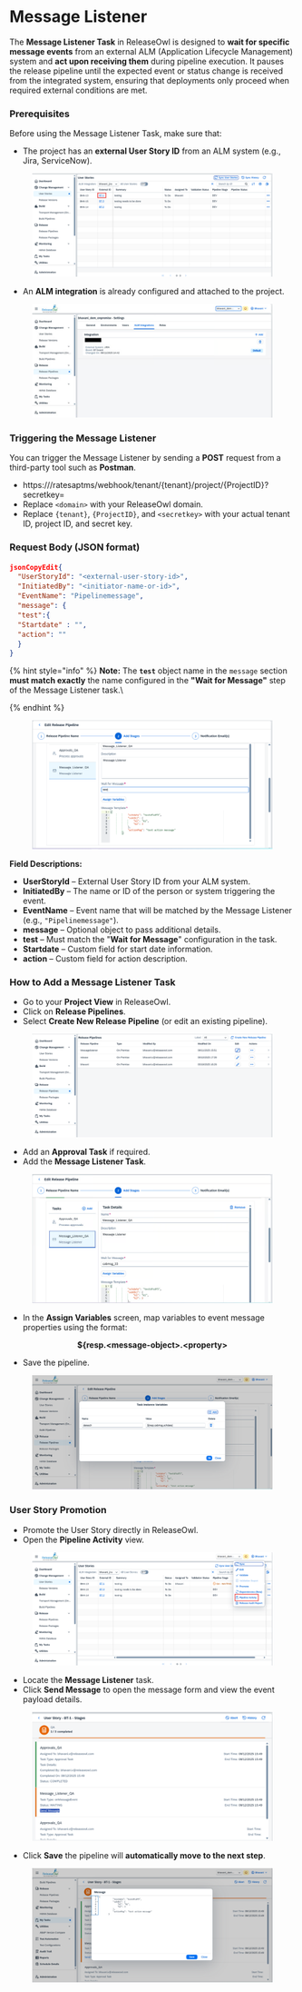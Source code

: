 # Message Listener

The **Message Listener Task** in ReleaseOwl is designed to **wait for specific message events** from an external ALM (Application Lifecycle Management) system and **act upon receiving them** during pipeline execution. It pauses the release pipeline until the expected event or status change is received from the integrated system, ensuring that deployments only proceed when required external conditions are met.

### Prerequisites

Before using the Message Listener Task, make sure that:

* The project has an **external User Story ID** from an ALM system (e.g., Jira, ServiceNow).

<figure><img src="../../../.gitbook/assets/image (1413).png" alt=""><figcaption></figcaption></figure>

* An **ALM integration** is already configured and attached to the project.

<figure><img src="../../../.gitbook/assets/image (1412).png" alt=""><figcaption></figcaption></figure>

### Triggering the Message Listener

You can trigger the Message Listener by sending a **POST** request from a third-party tool such as **Postman**.

* https:///ratesaptms/webhook/tenant/{tenant}/project/{ProjectID}?secretkey=
* Replace `<domain>` with your ReleaseOwl domain.
* Replace `{tenant}`, `{ProjectID}`, and `<secretkey>` with your actual tenant ID, project ID, and secret key.

### **Request Body (JSON format)**

```json
jsonCopyEdit{
  "UserStoryId": "<external-user-story-id>",
  "InitiatedBy": "<initiator-name-or-id>",
  "EventName": "Pipelinemessage",
  "message": {
  "test":{
  "Startdate" : "",
  "action": ""
  }
}
```

{% hint style="info" %}
**Note:** The  **`test`** object name in the `message` section **must match exactly** the name configured in the **"Wait for Message"** step of the Message Listener task.\

{% endhint %}

<figure><img src="../../../.gitbook/assets/image (1415).png" alt=""><figcaption></figcaption></figure>

**Field Descriptions:**

* **UserStoryId** – External User Story ID from your ALM system.
* **InitiatedBy** – The name or ID of the person or system triggering the event.
* **EventName** – Event name that will be matched by the Message Listener (e.g., `"Pipelinemessage"`).
* **message** –  Optional object to pass additional details.
* **test** – Must match the "**Wait for Message**" configuration in the task.
* **Startdate** – Custom field for start date information.
* **action** – Custom field for action description.

### How to Add a Message Listener Task

* Go to your **Project View** in ReleaseOwl.
* Click on **Release Pipelines**.
* Select **Create New Release Pipeline** (or edit an existing pipeline).

<figure><img src="../../../.gitbook/assets/image (1416).png" alt=""><figcaption></figcaption></figure>

* Add an **Approval Task** if required.
* Add the **Message Listener Task**.&#x20;

<figure><img src="../../../.gitbook/assets/image (1418).png" alt=""><figcaption></figcaption></figure>

* In the **Assign Variables** screen, map variables to event message properties using the format:

<p align="center"><strong>${resp.&#x3C;message-object>.&#x3C;property></strong></p>

* Save the pipeline.

<figure><img src="../../../.gitbook/assets/image (1419).png" alt=""><figcaption></figcaption></figure>

### User Story Promotion

* Promote the User Story  directly in ReleaseOwl.
* Open the **Pipeline Activity** view.

<figure><img src="../../../.gitbook/assets/image (1408).png" alt=""><figcaption></figcaption></figure>

* Locate the **Message Listener** task.
* Click **Send Message** to open the message form and view the event payload details.&#x20;

<figure><img src="../../../.gitbook/assets/image (1407).png" alt=""><figcaption></figcaption></figure>

* Click **Save** the pipeline will **automatically move to the next step**.

<figure><img src="../../../.gitbook/assets/image (1406).png" alt=""><figcaption></figcaption></figure>
